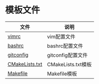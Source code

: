 # 模板文件

| 文件                                                                                 | 说明              |
| ------------------------------------------------------------------------------------ | ----------------- |
| [vimrc](http://120.48.82.24:9100/note_linux_env/templete/vimrc ".vimrc")             | vim配置文件       |
| [bashrc](http://120.48.82.24:9100/note_linux_env/templete/bashrc ".bashrc")          | bashrc配置文件    |
| [gitconfig](http://120.48.82.24:9100/note_linux_env/templete/gitconfig ".gitconfig") | gitconfig配置文件 |
| [CMakeLists.txt](http://120.48.82.24:9100/note_linux_env/templete/CMakeLists_txt)    | CMakeLists.txt模板|
| [Makefile](http://120.48.82.24:9100/note_linux_env/templete/Makefile)                | Makefile模板      |

